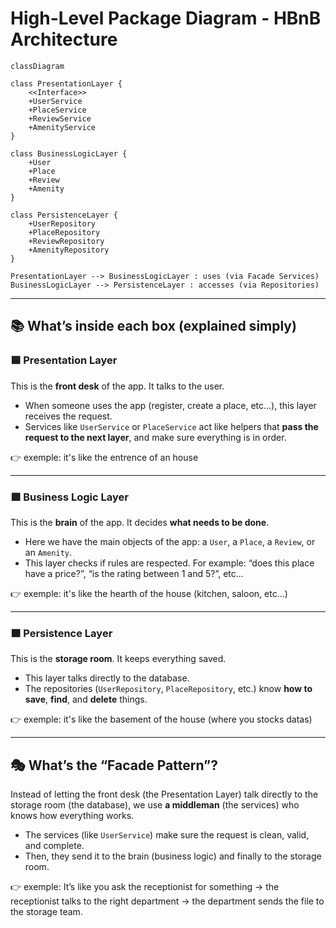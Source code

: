 # High-Level Package Diagram - HBnB Architecture

```mermaid
classDiagram

class PresentationLayer {
    <<Interface>>
    +UserService
    +PlaceService
    +ReviewService
    +AmenityService
}

class BusinessLogicLayer {
    +User
    +Place
    +Review
    +Amenity
}

class PersistenceLayer {
    +UserRepository
    +PlaceRepository
    +ReviewRepository
    +AmenityRepository
}

PresentationLayer --> BusinessLogicLayer : uses (via Facade Services)
BusinessLogicLayer --> PersistenceLayer : accesses (via Repositories)
```

---

## 📚 What’s inside each box (explained simply)

### 🟦 Presentation Layer

This is the **front desk** of the app. It talks to the user.

* When someone uses the app (register, create a place, etc...), this layer receives the request.
* Services like `UserService` or `PlaceService` act like helpers that **pass the request to the next layer**, and make sure everything is in order.

👉 exemple: it's like the entrence of an house

---

### 🟩 Business Logic Layer

This is the **brain** of the app. It decides **what needs to be done**.

* Here we have the main objects of the app: a `User`, a `Place`, a `Review`, or an `Amenity`.
* This layer checks if rules are respected. For example: “does this place have a price?”, “is the rating between 1 and 5?”, etc...

👉 exemple: it's like the hearth of the house (kitchen, saloon, etc...)

---

### 🟫 Persistence Layer

This is the **storage room**. It keeps everything saved.

* This layer talks directly to the database.
* The repositories (`UserRepository`, `PlaceRepository`, etc.) know **how to save**, **find**, and **delete** things.

👉 exemple: it's like the basement of the house (where you stocks datas)

---

## 🎭 What’s the “Facade Pattern”?

Instead of letting the front desk (the Presentation Layer) talk directly to the storage room (the database),
we use **a middleman** (the services) who knows how everything works.

* The services (like `UserService`) make sure the request is clean, valid, and complete.
* Then, they send it to the brain (business logic) and finally to the storage room.

👉 exemple: It’s like you ask the receptionist for something → the receptionist talks to the right department → the department sends the file to the storage team.

